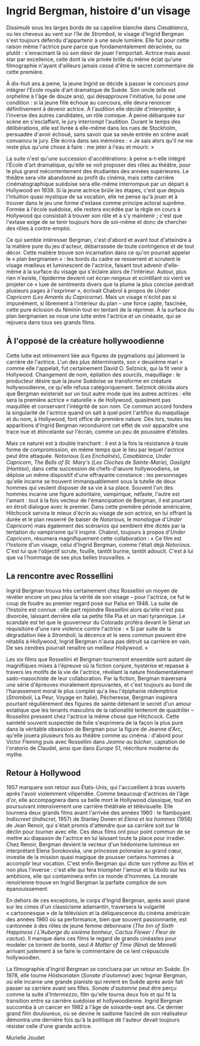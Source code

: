 # Ingrid Bergman, histoire d'un visage

Dissimulé sous les larges bords de sa capeline blanche dans *Casablanca*, ou les cheveux au vent sur l'île de *Stromboli*, le visage d'Ingrid Bergman s'est toujours défendu d'appartenir à une seule lumière. Elle fut pour cette raison même l'actrice pure parce que fondamentalement déracinée, ou plutôt&nbsp;: s'enracinant là où son désir de jouer l'emportait. Actrice mais aussi star par excellence, celle dont la vie privée brille du même éclat qu'une filmographie n'ayant d'ailleurs jamais cessé d'être le secret commentaire de cette première.

À dix-huit ans à peine, la jeune Ingrid se décide à passer le concours pour intégrer l'Ecole royale d'art dramatique de Suède. Son oncle (elle est orpheline à l'âge de douze ans), qui désapprouve l'initiative, lui pose une condition&nbsp;: si la jeune fille échoue au concours, elle devra renoncer définitivement à devenir actrice. À l'audition elle décide d'interpréter, à l'inverse des autres candidates, un rôle comique. À peine débarquée sur scène en s'esclaffant, le jury interrompt l'audition. Durant le temps des délibérations, elle est livrée à elle-même dans les rues de Stockholm, persuadée d'avoir échoué, sans savoir que sa seule entrée en scène avait convaincu le jury. Elle écrira dans ses mémoires&nbsp;: «&nbsp;Je sais alors qu'il ne me reste plus qu'une chose à faire&nbsp;: me jeter à l'eau et mourir.&nbsp;»

La suite n'est qu'une succession d'accélérations: à peine a-t-elle intégré l'École d'art dramatique, qu'elle se voit proposer des rôles au théâtre, pour le plus grand mécontentement des étudiantes des années supérieures. Le théâtre sera vite abandonné au profit du cinéma, mais cette carrière cinématographique suédoise sera elle-même interrompue par un départ à Hollywood en 1939. Si la jeune actrice brûle les étapes, c'est que depuis l'intuition quasi mystique de sa vocation, elle ne pense qu'à jouer et à trouver dans le jeu une forme d'extase comme principe actoral suprême. Formée à l'école suédoise, elle restera excédée par la règle en cours à Hollywood qui consistait à trouver son rôle et à s'y maintenir&nbsp;; c'est que l'extase exige de se tenir toujours hors de soi-même et donc de chercher des rôles à contre-emploi.

Ce qui semble intéresser Bergman, c'est d'abord et avant tout d'atteindre à la matière pure du jeu d'acteur, débarrassée de toute contingence et de tout décor. Cette matière trouve son incarnation dans ce qu'on pourrait appeler le «&nbsp;plan bergmanien&nbsp;»&nbsp;: les bords du cadre se resserrent et scrutent le visage mœlleux et luminescent de l'actrice, faisant tout advenir d'elle-même à la surface du visage qui s'éclaire alors de l'intérieur. Autour, plus rien n'existe, l'épiderme devient cet écran neigeux et scintillant où vient se projeter ce «&nbsp;luxe de sentiments divers que la plume la plus concise perdrait plusieurs pages à l'exprimer&nbsp;», écrivait Chabrol à propos de *Under Capricorn* (*Les Amants du Capricorne*). Mais un visage n'éclot pas si impunément, si librement à l'intérieur du plan –&nbsp;une force capte, fascinée, cette pure éclosion du féminin tout en tentant de la réprimer. À la surface du plan bergmanien se noue une lutte entre l'actrice et un cinéaste, qui se rejouera dans tous ses grands films.

## À l'opposé de la créature hollywoodienne

Cette lutte est intimement liée aux figures de pygmalions qui jalonnent la carrière de l'actrice. L'un des plus déterminants, son «&nbsp;deuxième mari&nbsp;» comme elle l'appelait, fut certainement David O. Selznick, qui la fit venir à Hollywood. Changement de nom, épilation des sourcils, maquillage&nbsp;: le producteur désire que la jeune Suédoise se transforme en créature hollywoodienne, ce qu'elle refusa catégoriquement. Selznick décida alors que Bergman existerait sur un tout autre mode que les autres actrices&nbsp;: elle sera la première actrice «&nbsp;naturelle&nbsp;» de Hollywood, quasiment pas maquillée et conservant l'intégrité de son nom. Ce commun accord fondera la singularité de l'actrice quand on sait à quel point l'artifice du maquillage et du nom, à Hollywood, font office de première nature. Dès lors, toutes les apparitions d'Ingrid Bergman reconduiront cet effet de voir apparaître une trace nue et étincelante sur l'écran, comme un peu de poussière d'étoiles.

Mais ce naturel est à double tranchant&nbsp;: il est à la fois la résistance à toute forme de compromission, en même temps que le lieu par lequel l'actrice peut être attaquée. *Notorious* (*Les Enchaînés*), *Casablanca*, *Under Capricorn*, *The Bells of St. Mary's* (*Les Cloches de Sainte-Marie*), *Gaslight* (*Hantise*), dans cette succession de chefs-d'œuvre hollywoodiens, se déploie un même dispositif d'une effrayante constance&nbsp;: les personnages qu'elle incarne se trouvent immanquablement sous la tutelle de deux hommes qui veulent disposer de sa vie à sa place. Souvent l'un des hommes incarne une figure autoritaire, vampirique, néfaste, l'autre est l'amant&nbsp;: tout à la fois vecteur de l'émancipation de Bergman, il est pourtant en étroit dialogue avec le premier. Dans cette première période américaine, Hitchcock servira le mieux d'écrin au visage de son actrice, en lui offrant la durée et le plan resserré (le baiser de *Notorious*, le monologue d'*Under Capricorn*) mais également des scénarios qui semblent être dictés par la tentation du vampirisme qu'il inspire. Chabrol, toujours à propos d'*Under Capricorn*, résumera magnifiquement cette collaboration&nbsp;: «&nbsp;Ce film est l'histoire d'un visage, celui d'Ingrid Bergman, comme l'était déjà *Notorious*. C'est lui que l'objectif scrute, fouille, tantôt burine, tantôt adoucit. C'est à lui que va l'hommage de ses plus belles trouvailles.&nbsp;»

## La rencontre avec Rossellini

Ingrid Bergman trouva très certainement chez Rossellini un moyen de révéler encore un peu plus la vérité de son visage – pour l'actrice, ce fut le coup de foudre au premier regard posé sur Païsa en 1948. La suite de l'histoire est connue&nbsp;: elle part rejoindre Rossellini alors qu'elle n'est pas divorcée, laissant derrière elle sa petite fille Pia et un mari tyrannique. Le scandale est tel que le gouverneur du Colorado proféra devant le Sénat un réquisitoire d'une rare violence contre l'actrice&nbsp;: «&nbsp;Si par suite de la dégradation liée à *Stromboli*, la décence et le sens commun peuvent être rétablis à Hollywood, Ingrid Bergman n'aura pas détruit sa carrière en vain. De ses cendres pourrait renaître un meilleur Hollywood.&nbsp;»

Les six films que Rossellini et Bergman tourneront ensemble sont autant de magnifiques mises à l'épreuve où la fiction conjure, hystérise et repasse à travers les motifs de la vie de l'actrice, révélant la nature fondamentalement sado-masochiste de leur collaboration. Par la fiction, Bergman traversera une série d'épreuves moralement éprouvantes, et c'est toujours au bord de l'harassement moral le plus complet qu'a lieu l'épiphanie rédemptrice (*Stromboli*, La Peur, Voyage en Italie). Pécheresse, Bergman inspirera pourtant régulièrement des figures de sainte détenant le secret d'un amour extatique que les tenants masculins de la rationalité tenteront de quadriller – Rossellini pressent chez l'actrice la même chose que Hitchcock. Cette sainteté souvent suspectée de folie s'exprimera de la façon la plus pure dans la véritable obsession de Bergman pour la figure de Jeanne d'Arc, qu'elle jouera plusieurs fois au théâtre comme au cinéma&nbsp;: d'abord pour Victor Fleming puis avec Rossellini dans *Jeanne au bûcher*, captation de l'oratorio de Claudel, ainsi que dans *Europe 51*, réécriture moderne du mythe.

## Retour à Hollywood

1957 marquera son retour aux États-Unis, qui l'accueillent à bras ouverts après l'avoir violemment vilipendée. Comme beaucoup d'actrices de l'âge d'or, elle accompagnera dans sa belle mort le Hollywood classique, tout en poursuivant intensivement une carrière théâtrale et télévisuelle. Elle tournera deux grands films avant l'arrivée des années 1960&nbsp;: le flamboyant *Indiscreet* (*Indiscret*, 1957) de Stanley Donen et *Elena et les hommes* (1956) de Jean Renoir, qui s'était promis d'attendre que sa carrière soit sur le déclin pour tourner avec elle. Ces deux films ont pour point commun de se mettre au diapason de l'actrice en lui laissant toute la place pour irradier. Chez Renoir, Bergman devient le vecteur d'un hédonisme lumineux en interprétant Elena Sorokovska, une princesse polonaise au grand cœur, investie de la mission quasi magique de pousser certains hommes à accomplir leur vocation. C'est enfin Bergman qui dicte son rythme au film et non plus l'inverse&nbsp;: c'est elle qui fera triompher l'amour et la libido sur les ambitions, elle qui contaminera enfin ce monde d'hommes. La morale renoirienne trouve en Ingrid Bergman la parfaite complice de son épanouissement.

En dehors de ces exceptions, le corps d'Ingrid Bergman, après avoir plané sur les cimes d'un classicisme adamantin, traversera la vulgarité «&nbsp;cartoonesque&nbsp;» de la télévision et la déliquescence du cinéma américain des années 1960 où sa performance, bien que souvent passionnante, est cantonnée à des rôles de jeune femme débonnaire (*The Inn of Sixth Happiness* / *L'Auberge du sixième bonheur*, *Cactus Flower* / *Fleur de cactus*). Il manque dans ces films le regard de grands cinéastes pour modeler ce torrent de bonté, seul *A Matter of Time* (*Nina*) de Minnelli arrivant justement à se faire le commentaire de ce lent crépuscule hollywoodien.

La filmographie d'Ingrid Bergman se concluera par un retour en Suède. En 1978, elle tourne *Höstsonaten* (*Sonate d'automne*) avec Ingmar Bergman, où elle incarne une grande pianiste qui revient en Suède après avoir fait passer sa carrière avant ses filles. *Sonate d'automne* peut être perçu comme la suite d'*Intermezzo*, film qu'elle tourna deux fois et qui fit la transition entre sa carrière suédoise et hollywoodienne. Ingrid Bergman succomba à un cancer en 1982 à l'âge de soixante-sept ans. Ce dernier grand film douloureux, où se devine le sadisme fasciné de son réalisateur démontra une dernière fois qu'à la politique de l'auteur devait toujours résister celle d'une grande actrice.

Murielle Joudet